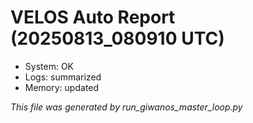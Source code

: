 # VELOS Auto Report (20250813_080910 UTC)

- System: OK
- Logs: summarized
- Memory: updated

_This file was generated by run_giwanos_master_loop.py_